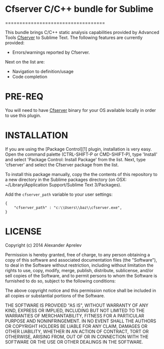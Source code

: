 # Cfserver C/C++ bundle for Sublime
===================================

This bundle brings C/C++ static analysis capabilities provided by Advanced Tools [Cfserver](http://www.adv-tools.com/) to Sublime Text. The following features are currently provided:

* Errors/warnings reported by Cfserver.

Next on the list are:
* Navigation to definition/usage
* Code completion

PRE-REQ
=======

You will need to have [Cfserver](http://www.adv-tools.com/) binary for your OS available locally in order to use this plugin. 

INSTALLATION
============

If you are using the [Package Control][1] plugin, installation is very easy.
Open the command palette (CTRL-SHIFT-P or CMD-SHIFT-P), type 'Install' and
select 'Package Control: Install Package' from the list. Next, type 'cfserver' and
select the Cfserver package from the list. 

To install this package manually, copy the the contents of this repository to a
new directory in the Sublime packages directory (on OSX:
~/Library/Application Support/Sublime Text 3/Packages).

Add the `cfserver_path` variable to your user settings:

    {
        "cfserver_path" : "c:\\Users\\baz\\cfserver.exe",
    }

LICENSE
=======

Copyright (c) 2014 Alexander Aprelev

Permission is hereby granted, free of charge, to any person obtaining a copy
of this software and associated documentation files (the "Software"), to deal
in the Software without restriction, including without limitation the rights
to use, copy, modify, merge, publish, distribute, sublicense, and/or sell
copies of the Software, and to permit persons to whom the Software is
furnished to do so, subject to the following conditions:

The above copyright notice and this permission notice shall be included in
all copies or substantial portions of the Software.

THE SOFTWARE IS PROVIDED "AS IS", WITHOUT WARRANTY OF ANY KIND, EXPRESS OR
IMPLIED, INCLUDING BUT NOT LIMITED TO THE WARRANTIES OF MERCHANTABILITY,
FITNESS FOR A PARTICULAR PURPOSE AND NONINFRINGEMENT. IN NO EVENT SHALL THE
AUTHORS OR COPYRIGHT HOLDERS BE LIABLE FOR ANY CLAIM, DAMAGES OR OTHER
LIABILITY, WHETHER IN AN ACTION OF CONTRACT, TORT OR OTHERWISE, ARISING FROM,
OUT OF OR IN CONNECTION WITH THE SOFTWARE OR THE USE OR OTHER DEALINGS IN
THE SOFTWARE.